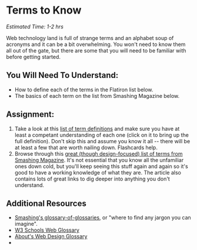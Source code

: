 # Terms to Know
*Estimated Time: 1-2 hrs*

Web technology land is full of strange terms and an alphabet soup of acronyms and it can be a bit overwhelming.  You won't need to know them all out of the gate, but there are some that you will need to be familiar with before getting started.

## You Will Need To Understand:

* How to define each of the terms in the Flatiron list below.
* The basics of each term on the list from Smashing Magazine below.

## Assignment:

1. Take a look at this [list of term definitions](http://prework.flatironschool.com/#terms) and make sure you have at least a competant understanding of each one (click on it to bring up the full definition).  Don't skip this and assume you know it all -- there will be at least a few that are worth nailing down.  Flashcards help.
2. Browse through this [great (though design-focused) list of terms from Smashing Magazine](http://www.smashingmagazine.com/2009/05/21/web-design-industry-jargon-glossary-and-resources/).  It's not essential that you know all the unfamiliar ones down cold, but you'll keep seeing this stuff again and again so it's good to have a working knowledge of what they are.  The article also contains lots of great links to dig deeper into anything you don't understand.

## Additional Resources
* [Smashing's glossary-of-glossaries](http://www.smashingmagazine.com/2009/05/29/useful-glossaries-for-web-designers-and-developers/), or "where to find any jargon you can imagine".
* [W3 Schools Web Glossary](http://www.w3schools.com/web/web_glossary.asp)
* [About's Web Design Glossary](http://webdesign.about.com/od/webdesignhtmlatoz/a/blglossary.htm)
* 
